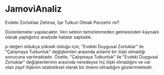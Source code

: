 # JamoviAnaliz
Evdeki Zorluklae Zehirse, İşe Tutkun Olmak Panzehir mi?

Düzenlemeler yapılacaktır.
Veri setinin temizlenmeden gelmesinden kaynaklı olarak yaptığımız analizde hatalar saptadık. 

p-değeri oldukça yüksek olduğu için, 
"Evdeki Duygusal Zorluklar" ile "Çalışmaya Tutkunluk" değişkenleri arasında anlamlı bir ilişki 
olmadığı sonucuna varılmaktadır. Özetle, "Çalışmaya Tutkunluk" ile "Evdeki Duygusal Zorluklar" 
değişkenlerinin  arasında  neredeyse  hiç  ilişki  olmadığını  ve  var  olan  zayıf  ilişkinin  istatistiksel 
olarak bir önemi olmadığını göstermektedir. 
